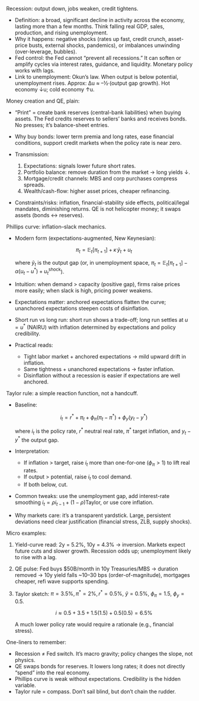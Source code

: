 Recession: output down, jobs weaken, credit tightens.

* Definition: a broad, significant decline in activity across the economy, lasting more than a few months. Think falling real GDP, sales, production, and rising unemployment.
* Why it happens: negative shocks (rates up fast, credit crunch, asset-price busts, external shocks, pandemics), or imbalances unwinding (over-leverage, bubbles).
* Fed control: the Fed cannot “prevent all recessions.” It can soften or amplify cycles via interest rates, guidance, and liquidity. Monetary policy works with lags.
* Link to unemployment: Okun’s law. When output is below potential, unemployment rises. Approx: Δu ≈ –½·(output gap growth). Hot economy ↓u; cold economy ↑u.

Money creation and QE, plain:

* “Print” = create bank reserves (central-bank liabilities) when buying assets. The Fed credits reserves to sellers’ banks and receives bonds. No presses; it’s balance-sheet entries.
* Why buy bonds: lower term premia and long rates, ease financial conditions, support credit markets when the policy rate is near zero.
* Transmission:

  1. Expectations: signals lower future short rates.
  2. Portfolio balance: remove duration from the market → long yields ↓.
  3. Mortgage/credit channels: MBS and corp purchases compress spreads.
  4. Wealth/cash-flow: higher asset prices, cheaper refinancing.
* Constraints/risks: inflation, financial-stability side effects, political/legal mandates, diminishing returns. QE is not helicopter money; it swaps assets (bonds ↔ reserves).

Phillips curve: inflation–slack mechanics.

* Modern form (expectations-augmented, New Keynesian):

  $$
  \pi_t=\mathbb E_t[\pi_{t+1}] + \kappa\,\tilde y_t + u_t
  $$

  where $\tilde y_t$ is the output gap (or, in unemployment space, $\pi_t=\mathbb E_t[\pi_{t+1}] -\alpha(u_t-u^*)+u_t^{\text{shock}}$).
* Intuition: when demand > capacity (positive gap), firms raise prices more easily; when slack is high, pricing power weakens.
* Expectations matter: anchored expectations flatten the curve; unanchored expectations steepen costs of disinflation.
* Short run vs long run: short run shows a trade-off; long run settles at $u=u^*$ (NAIRU) with inflation determined by expectations and policy credibility.
* Practical reads:

  * Tight labor market + anchored expectations → mild upward drift in inflation.
  * Same tightness + unanchored expectations → faster inflation.
  * Disinflation without a recession is easier if expectations are well anchored.

Taylor rule: a simple reaction function, not a handcuff.

* Baseline:

  $$
  i_t = r^* + \pi_t + \phi_\pi(\pi_t-\pi^*) + \phi_y(y_t-y^*)
  $$

  where $i_t$ is the policy rate, $r^*$ neutral real rate, $\pi^*$ target inflation, and $y_t-y^*$ the output gap.
* Interpretation:

  * If inflation > target, raise $i_t$ more than one-for-one ($\phi_\pi>1$) to lift real rates.
  * If output > potential, raise $i_t$ to cool demand.
  * If both below, cut.
* Common tweaks: use the unemployment gap, add interest-rate smoothing $i_t=\rho i_{t-1}+(1-\rho)\text{Taylor}$, or use core inflation.
* Why markets care: it’s a transparent yardstick. Large, persistent deviations need clear justification (financial stress, ZLB, supply shocks).

Micro examples:

1. Yield-curve read: 2y = 5.2%, 10y = 4.3% → inversion. Markets expect future cuts and slower growth. Recession odds up; unemployment likely to rise with a lag.
2. QE pulse: Fed buys \$50B/month in 10y Treasuries/MBS → duration removed → 10y yield falls \~10–30 bps (order-of-magnitude), mortgages cheaper, refi wave supports spending.
3. Taylor sketch: $\pi=3.5\%, \pi^*=2\%, r^*=0.5\%,\ \tilde y=0.5\%,\ \phi_\pi=1.5,\ \phi_y=0.5$.

   $$
   i \approx 0.5+3.5+1.5(1.5)+0.5(0.5)=6.5\%
   $$

   A much lower policy rate would require a rationale (e.g., financial stress).

One-liners to remember:

* Recession ≠ Fed switch. It’s macro gravity; policy changes the slope, not physics.
* QE swaps bonds for reserves. It lowers long rates; it does not directly “spend” into the real economy.
* Phillips curve is weak without expectations. Credibility is the hidden variable.
* Taylor rule = compass. Don’t sail blind, but don’t chain the rudder.
